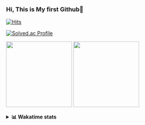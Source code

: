 ### Hi, This is My first Github👋
[![Hits](https://hits.seeyoufarm.com/api/count/incr/badge.svg?url=https%3A%2F%2Fgithub.com%2FJonghyun-Park1027&count_bg=%2379C83D&title_bg=%23555555&icon=&icon_color=%23E7E7E7&title=hits&edge_flat=false)](https://hits.seeyoufarm.com)
<br>

[![Solved.ac Profile](http://mazassumnida.wtf/api/v2/generate_badge?boj=ppjjhh1027)](https://solved.ac/ppjjhh1027/)

<p>
  <img height="180em" src="https://github-readme-stats-eight-rho-29.vercel.app/api?username=Jonghyun-Park1027&show_icons=true&include_all_commits=true&bg_color=30,e96443,904e95&title_color=fff&text_color=fff">
  <img height="180em" src="https://github-readme-stats-eight-rho-29.vercel.app/api/top-langs/?username=Jonghyun-Park1027&layout=compact&bg_color=30,e96443,904e95&title_color=fff&text_color=fff">


</p>
<details>
<summary><b>📊 Wakatime stats</b><br></summary>
<div>
<hr/>




<!--START_SECTION:waka-->
![Code Time](http://img.shields.io/badge/Code%20Time-136%20hrs%2027%20mins-blue)

![Profile Views](http://img.shields.io/badge/Profile%20Views-0-blue)

**🐱 My GitHub Data** 

> 📦 92.2 kB Used in GitHub's Storage 
 > 
> 🏆 119 Contributions in the Year 2023
 > 
> 🚫 Not Opted to Hire
 > 
> 📜 11 Public Repositories 
 > 
> 🔑 8 Private Repositories 
 > 
**I'm an Early 🐤** 

```text
🌞 Morning                31 commits          ████░░░░░░░░░░░░░░░░░░░░░   17.42 % 
🌆 Daytime                90 commits          █████████████░░░░░░░░░░░░   50.56 % 
🌃 Evening                51 commits          ███████░░░░░░░░░░░░░░░░░░   28.65 % 
🌙 Night                  6 commits           █░░░░░░░░░░░░░░░░░░░░░░░░   03.37 % 
```
📅 **I'm Most Productive on Sunday** 

```text
Monday                   22 commits          ███░░░░░░░░░░░░░░░░░░░░░░   12.36 % 
Tuesday                  14 commits          ██░░░░░░░░░░░░░░░░░░░░░░░   07.87 % 
Wednesday                16 commits          ██░░░░░░░░░░░░░░░░░░░░░░░   08.99 % 
Thursday                 8 commits           █░░░░░░░░░░░░░░░░░░░░░░░░   04.49 % 
Friday                   32 commits          ████░░░░░░░░░░░░░░░░░░░░░   17.98 % 
Saturday                 42 commits          ██████░░░░░░░░░░░░░░░░░░░   23.60 % 
Sunday                   44 commits          ██████░░░░░░░░░░░░░░░░░░░   24.72 % 
```


📊 **This Week I Spent My Time On** 

```text
🕑︎ Time Zone: Asia/Seoul

💬 Programming Languages: 
Python                   4 hrs 55 mins       █████████████████░░░░░░░░   69.17 % 
Jupyter                  1 hr 48 mins        ██████░░░░░░░░░░░░░░░░░░░   25.42 % 
CSV/TSV                  14 mins             █░░░░░░░░░░░░░░░░░░░░░░░░   03.45 % 
Markdown                 5 mins              ░░░░░░░░░░░░░░░░░░░░░░░░░   01.32 % 
GitIgnore file           2 mins              ░░░░░░░░░░░░░░░░░░░░░░░░░   00.65 % 

🔥 Editors: 
PyCharm                  7 hrs 7 mins        █████████████████████████   100.00 % 

🐱‍💻 Projects: 
new_codingtest           4 hrs 3 mins        ██████████████░░░░░░░░░░░   57.01 % 
통계분석론                    1 hr 38 mins        ██████░░░░░░░░░░░░░░░░░░░   23.06 % 
Python_study             52 mins             ███░░░░░░░░░░░░░░░░░░░░░░   12.32 % 
English_study_Program    21 mins             █░░░░░░░░░░░░░░░░░░░░░░░░   04.97 % 
임시                       9 mins              █░░░░░░░░░░░░░░░░░░░░░░░░   02.28 % 

💻 Operating System: 
Windows                  7 hrs 7 mins        █████████████████████████   100.00 % 
```

**I Mostly Code in Jupyter Notebook** 

```text
Jupyter Notebook         8 repos             █████████████░░░░░░░░░░░░   53.33 % 
HTML                     3 repos             █████░░░░░░░░░░░░░░░░░░░░   20.00 % 
Python                   3 repos             █████░░░░░░░░░░░░░░░░░░░░   20.00 % 
R                        1 repo              ██░░░░░░░░░░░░░░░░░░░░░░░   06.67 % 
```




 Last Updated on 02/03/2023 18:42:29 UTC
<!--END_SECTION:waka-->
</details>



